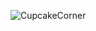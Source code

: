 ![CupcakeCorner](https://github.com/brashanm/CupcakeCorner/assets/97188295/9054dace-9cb8-47b5-b69b-1d9210ffec24)
